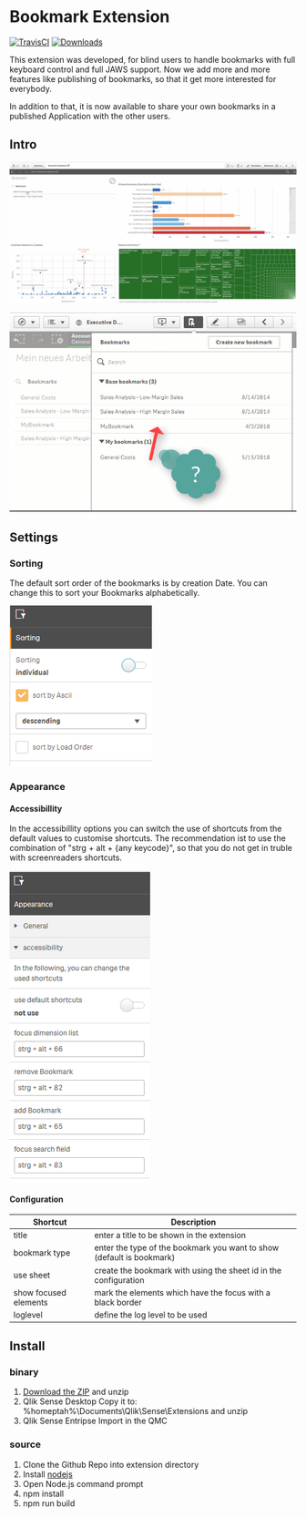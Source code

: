 # Bookmark Extension
[![TravisCI](https://travis-ci.org/q2g/q2g-ext-bookmark.svg?branch=master)](https://travis-ci.org/q2g/q2g-ext-bookmark)
[![Downloads](https://m.sense2go.net/downloads.svg?q2g-ext-bookmark)](https://m.sense2go.net/extension-package)

This extension was developed, for blind users to handle bookmarks with full keyboard control and full JAWS support.
Now we add more and more features like publishing of bookmarks, so that it get more interested for everybody.

In addition to that, it is now available to share your own bookmarks in a published Application with the other users. 

## Intro

![teaser](./docs/teaser.gif "Short teaser")

![bookmark_publish](./docs/bookmark_publish.gif "Publish Bookmarks")

## Settings


### Sorting

The default sort order of the bookmarks is by creation Date. You can change this to sort your Bookmarks alphabetically.

![settings](./docs/screenshot_3.PNG?raw=true "Settings")

### Appearance

#### Accessibillity
In the accessibillity options you can switch the use of shortcuts from the default values to customise shortcuts. The recommendation ist to use the combination of "strg + alt + {any keycode}", so that you do not get in truble with screenreaders shortcuts.

![settings](./docs/screenshot_2.PNG?raw=true "Settings")

#### Configuration
Shortcut                |  Description
------------------------|--------------------------------------------
title                   | enter a title to be shown in the extension
bookmark type           | enter the type of the bookmark you want to show (default is bookmark)
use sheet               | create the bookmark with using the sheet id in the configuration
show focused elements   | mark the elements which have the focus with a black border
loglevel                | define the log level to be used


## Install

### binary

1. [Download the ZIP](https://m.sense2go.net/extension-package) and unzip
2. Qlik Sense Desktop
   Copy it to: %homeptah%\Documents\Qlik\Sense\Extensions and unzip
3. Qlik Sense Entripse
   Import in the QMC

### source

1. Clone the Github Repo into extension directory
2. Install [nodejs](https://nodejs.org/)
3. Open Node.js command prompt
4. npm install
5. npm run build
